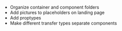 - Organize container and component folders
- Add pictures to placeholders on landing page
- Add proptypes
- Make different transfer types separate components